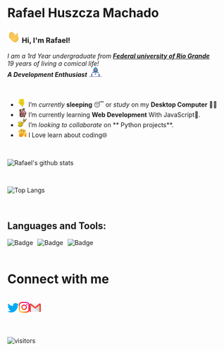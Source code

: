 # Rafael Huszcza Machado&nbsp;


<!-- 
    &nbsp; [![HitCount](http://hits.dwyl.com/SatYu26/SatYu26.svg)](http://hits.dwyl.com/SatYu26/SatYu26) 
-->

### <img src="https://github.com/SatYu26/SatYu26/blob/master/Assets/Hi.gif" width="29px"> Hi, I'm Rafael! 


<p>
  <em>
    I am a 1rd Year undergraduate from <a href="https://www.furg.br/"> <b>Federal university of Rio Grande</a></b> <br>
    19 years of living a comical life! <br>
    <b>A Development Enthusiast</b> <img src="https://github.com/SatYu26/SatYu26/blob/master/Assets/Developer.gif" width="30px">
  </em>  
</p>

<br>

- <img alt="GIF" src="https://github.com/SatYu26/SatYu26/blob/master/Assets/wave.gif" width="20vw" /> I’m *currently* **sleeping** 😴 or *study* on my **Desktop Computer** 👨‍💻
- <img alt="GIF" src="https://github.com/SatYu26/SatYu26/blob/master/Assets/gandalf_parrot.gif" width="20vw" /> I’m currently learning **Web Development** With JavaScript💪.
- <img alt="GIF" src="https://github.com/SatYu26/SatYu26/blob/master/Assets/headbang.gif" width="20vw" /> I’m *looking to collaborate* on ** Python projects**.
- <img alt="GIF" src="https://github.com/SatYu26/SatYu26/blob/master/Assets/hmm.gif" width="20vw" /> I Love learn about coding🌐

<br>


![Rafael's github stats](https://github-readme-stats.vercel.app/api?username=RafaelHuszcza&count_private=true&show_icons=true&theme=radical&include_all_commits=true)

<br>

![Top Langs](https://github-readme-stats.vercel.app/api/top-langs/?username=RafaelHuszcza&theme=radical)

<br>

## Languages and Tools:

<img alt="Badge" style="float: left; margin-right: 10px;" src="https://img.shields.io/badge/python-000000?&style=for-the-badge&logo=python&logoColor=yellow"/>    <img alt="Badge" style="float: left; margin-right: 10px;"  src="https://img.shields.io/badge/-Spyder%20IDE-000000?style=for-the-badge&logo=Spyder-IDE&logoColor=8B0000"/> <img alt="Badge" style="float: left; margin-right: 10px;"  src="https://img.shields.io/badge/-PyCharm-000000?style=for-the-badge&logo=PyCharm&logoColor=87CEFA"/>    
<br>

# Connect with me
<br>
  <a href="https://twitter.com/rafaelhuszcza">
    <img align="left" alt="Rafael Huszcza | Twitter" width="26px" src="https://github.com/SatYu26/SatYu26/blob/master/Assets/Twitter.svg" />
  </a> &nbsp;&nbsp;
  <a href="https://www.instagram.com/rhuszcza/">
    <img align="left" alt="Rafael Huszcza | Instagram" width="24px" src="https://github.com/SatYu26/SatYu26/blob/master/Assets/Instagram.svg" />
  </a> &nbsp;&nbsp;
  <a href="mailto:rafaelhuszcza@gmail.com">
    <img align="left" alt="Rafael huszcza | Gmail" width="26px" src="https://github.com/SatYu26/SatYu26/blob/master/Assets/Gmail.svg" />
  </a>


<br><br>

![visitors](https://visitor-badge.laobi.icu/badge?page_id=RafaelHuszcza)

